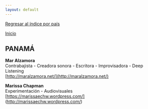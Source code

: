 ```yaml
---
layout: default
---
```


[Regresar al índice por país](./basededatos.html)  

[Inicio](./)  



## PANAMÁ  

__Mar Alzamora__  
Contrabajista - Creadora sonora - Escritora - Improvisadora - Deep Listening  
[http://maralzamora.net/](http://maralzamora.net/)   

__Marissa Chapman__  
Experimentación - Audiovisuales  
[https://marissaechw.wordpress.com/] (http://marissaechw.wordpress.com/)

